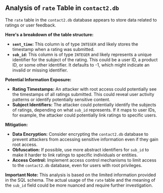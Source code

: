 ## Analysis of `rate` Table in `contact2.db`

The `rate` table in the `contact2.db` database appears to store data related to ratings or user feedback. 

**Here's a breakdown of the table structure:**

* **`sent_time`:** This column is of type `INTEGER` and likely stores the timestamp when a rating was submitted.  
* **`sub_id`:** This column is of type `INTEGER` and likely represents a unique identifier for the subject of the rating. This could be a user ID, a product ID, or some other identifier.  It defaults to -1, which might indicate an invalid or missing identifier. 

**Potential Information Exposure:**

* **Rating Timestamps:**  An attacker with root access could potentially see the timestamps of all ratings submitted. This could reveal user activity patterns or identify potentially sensitive content.
* **Subject Identifiers:** The attacker could potentially identify the subjects of ratings, depending on what `sub_id` represents.  If it maps to user IDs, for example, the attacker could potentially link ratings to specific users.

**Mitigation:**

* **Data Encryption:**  Consider encrypting the `contact2.db` database to prevent attackers from accessing sensitive information even if they gain root access.
* **Obfuscation:**  If possible, use more abstract identifiers for `sub_id` to make it harder to link ratings to specific individuals or entities.
* **Access Control:** Implement access control mechanisms to limit access to the `contact2.db` database, even for users with root privileges.

**Important Note:**  This analysis is based on the limited information provided in the SQL schema. The actual usage of the `rate` table and the meaning of the `sub_id` field could be more nuanced and require further investigation. 

